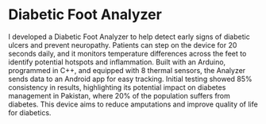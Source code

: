 # Diabetic Foot Analyzer 
I developed a Diabetic Foot Analyzer to help detect early signs of diabetic ulcers and prevent neuropathy. Patients can step on the device for 20 seconds daily, and it monitors temperature differences across the feet to identify potential hotspots and inflammation. Built with an Arduino, programmed in C++, and equipped with 8 thermal sensors, the Analyzer sends data to an Android app for easy tracking. Initial testing showed 85% consistency in results, highlighting its potential impact on diabetes management in Pakistan, where 20% of the population suffers from diabetes. This device aims to reduce amputations and improve quality of life for diabetics.
